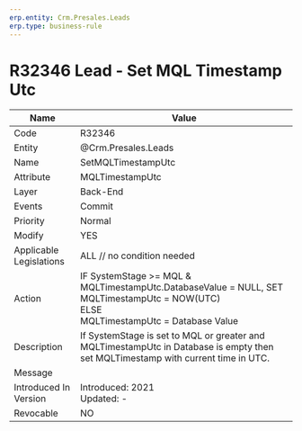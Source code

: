 ```yaml
---
erp.entity: Crm.Presales.Leads
erp.type: business-rule
---
```

# R32346 Lead - Set MQL Timestamp Utc

| Name | Value |
| ---- | ----- |
| Code | R32346 |
| Entity | @Crm.Presales.Leads |
| Name | SetMQLTimestampUtc |
| Attribute | MQLTimestampUtc |
| Layer | Back-End                                        |
| Events | Commit |
| Priority | Normal |
| Modify | YES |
| Applicable Legislations | ALL // no condition needed |
| Action | IF SystemStage >= MQL & MQLTimestampUtc.DatabaseValue = NULL, SET MQLTimestampUtc = NOW(UTC) <BR> ELSE <BR> MQLTimestampUtc = Database Value |
| Description | If SystemStage is set to MQL or greater and MQLTimestampUtc in Database is empty then set MQLTimestamp with current time in UTC. |
| Message |                                                              |
| Introduced In Version | Introduced: 2021<BR>Updated: - |
| Revocable | NO                                                           |
